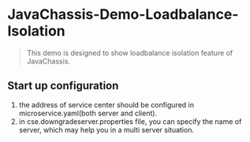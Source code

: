 # JavaChassis-Demo-Loadbalance-Isolation

> This demo is designed to show loadbalance isolation feature of JavaChassis.

## Start up configuration

1. the address of service center should be configured in microservice.yaml(both server and client).
2. in cse.downgradeserver.properties file, you can specify the name of server, which may help you in a multi server situation.

